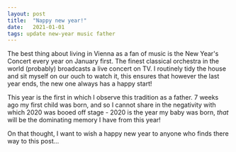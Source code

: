 ```yaml
---
layout: post
title:  "Nappy new year!"
date:   2021-01-01
tags: update new-year music father
---
```


The best thing about living in Vienna as a fan of music is the New Year's Concert every year on January first. The finest classical orchestra in the world (probably) broadcasts a live concert on TV. I routinely tidy the house and sit myself on our ouch to watch it, this ensures that however the last year ends, the new one always has a happy start!

This year is the first in which I observe this tradition as a father. 7 weeks ago my first child was born, and so I cannot share in the negativity with which 2020 was booed off stage - 2020 is the year my baby was born, *that* will be the dominating memory I have from this year!

On that thought, I want to wish a happy new year to anyone who finds there way to this post...